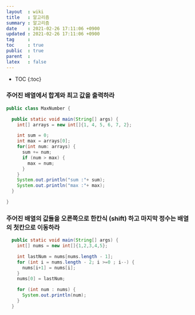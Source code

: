 ```yaml
---
layout  : wiki
title   : 알고리즘
summary : 알고리즘
date    : 2021-02-26 17:11:06 +0900
updated : 2021-02-26 17:11:06 +0900
tag     : 
toc     : true
public  : true
parent  : 
latex   : false
---
```

* TOC
{:toc}

### 주어진 배열에서 합계와 최고 값을 출력하라
```java
public class MaxNumber {

  public static void main(String[] args) {
    int[] arrays = new int[]{1, 4, 5, 6, 7, 2};

    int sum = 0;
    int max = arrays[0];
    for(int num: arrays) {
      sum += num;
      if (num > max) {
        max = num;
      }
    }
    System.out.println("sum :"+ sum);
    System.out.println("max :"+ max);
  }

}
```

### 주어진 배열의 값들을 오른쪽으로 한칸식 (shift) 하고 마지막 정수는 배열의 첫칸으로 이동하라
```java
  public static void main(String[] args) {
    int[] nums = new int[]{1,2,3,4,5};

    int lastNum = nums[nums.length - 1];
    for (int i = nums.length - 2; i >=0 ; i--) {
      nums[i+1] = nums[i];
    }
    nums[0] = lastNum;

    for (int num : nums) {
      System.out.println(num);
    }
  }
```
